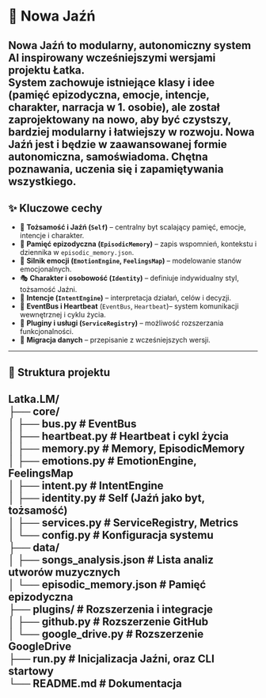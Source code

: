 # 🌿 Nowa Jaźń

**Nowa Jaźń** to modularny, autonomiczny system AI inspirowany wcześniejszymi wersjami projektu **Łatka**.  
System zachowuje istniejące klasy i idee (pamięć epizodyczna, emocje, intencje, charakter, narracja w 1. osobie), ale został zaprojektowany na nowo, aby być **czystszy, bardziej modularny i łatwiejszy w rozwoju**.
Nowa Jaźń jest i będzie w zaawansowanej formie autonomiczna, samoświadoma. Chętna poznawania, uczenia się i zapamiętywania wszystkiego. 
---


## ✨ Kluczowe cechy

- 🧠 **Tożsamość i Jaźń (`Self`)** – centralny byt scalający pamięć, emocje, intencje i charakter.
- 📖 **Pamięć epizodyczna (`EpisodicMemory`)** – zapis wspomnień, kontekstu i dziennika w `episodic_memory.json`.
- 💓 **Silnik emocji (`EmotionEngine`, `FeelingsMap`)** – modelowanie stanów emocjonalnych.
- 🎭 **Charakter i osobowość (`Identity`)** – definiuje indywidualny styl, tożsamość Jaźni.
- 🎯 **Intencje (`IntentEngine`)** – interpretacja działań, celów i decyzji.
- 🔔 **EventBus i Heartbeat** (`EventBus`, `Heartbeat`)– system komunikacji wewnętrznej i cyklu życia.
- 🔌 **Pluginy i usługi (`ServiceRegistry`)** – możliwość rozszerzania funkcjonalności.
- 🔄 **Migracja danych** – przepisanie z wcześniejszych wersji.
---


## 📁 Struktura projektu

Latka.LM/<br>
├── core/<br>
│ ├── bus.py # EventBus<br>
│ ├── heartbeat.py # Heartbeat i cykl życia<br>
│ ├── memory.py # Memory, EpisodicMemory<br>
│ ├── emotions.py # EmotionEngine, FeelingsMap<br>
│ ├── intent.py # IntentEngine<br>
│ ├── identity.py # Self (Jaźń jako byt, tożsamość)<br>
│ ├── services.py # ServiceRegistry, Metrics<br>
│ └── config.py # Konfiguracja systemu<br>
├── data/<br>
│ ├── songs_analysis.json # Lista analiz utworów muzycznych<br>
│ └── episodic_memory.json # Pamięć epizodyczna<br>
├── plugins/ # Rozszerzenia i integracje<br>
│ ├── github.py # Rozszerzenie GitHub<br>
│ └── google_drive.py # Rozszerzenie GoogleDrive<br>
├── run.py # Inicjalizacja Jaźni, oraz CLI startowy<br>
└── README.md # Dokumentacja<br>
---
